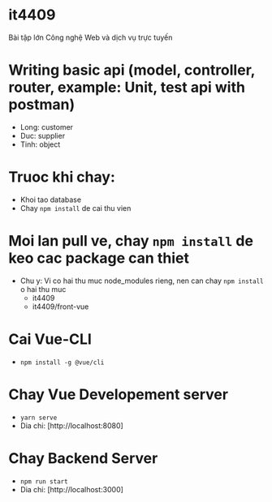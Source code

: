 # it4409
Bài tập lớn Công nghệ Web và dịch vụ trực tuyến
# Writing basic api (model, controller, router, example: Unit, test api with postman)
- Long: customer  
- Duc: supplier  
- Tinh: object  

# Truoc khi chay:
- Khoi tao database  
- Chay `npm install` de cai thu vien  

# Moi lan pull ve, chay `npm install` de keo cac package can thiet
- Chu y: Vi co hai thu muc node_modules rieng, nen can chay `npm install` o hai thu muc
  - it4409
  - it4409/front-vue

# Cai Vue-CLI
- `npm install -g @vue/cli`

# Chay Vue Developement server  
- `yarn serve`
- Dia chi: [http://localhost:8080]  

# Chay Backend Server
- `npm run start`
- Dia chi: [http://localhost:3000]